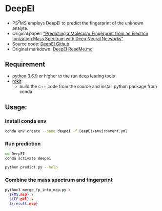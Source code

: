 # DeepEI
- PS<sup>2</sup>MS employs DeepEI to predict the fingerprint of the unknown analyte. 
- Original paper: ["Predicting a Molecular Fingerprint from an Electron Ionization Mass Spectrum with Deep Neural Networks"](https://pubs.acs.org/doi/10.1021/acs.analchem.0c01450)
- Source code: [DeepEI Github](https://github.com/hcji/DeepEI)
- Original markdown: [DeepEI ReadMe.md](https://github.com/hcji/DeepEI/blob/master/ReadMe.md)

## Requirement

- [python 3.6.9](https://www.python.org/downloads/) or higher to the run deep learing tools
- [rdkit](https://www.rdkit.org/docs/Install.html)
  - build the c++ code from the source and install python package from conda


## Usage:

### Install conda env 
```bash
conda env create --name deepei -f DeepEI/environment.yml
```

### Run prediction
```bash
cd DeepEI
conda activate deepei

python predict.py --help
```

### Combine the mass spectrum and fingerprint
```bash
python3 merge_fp_into_msp.py \
  ${MS.msp} \
  ${FP.pkl} \
  ${result.msp}
```


